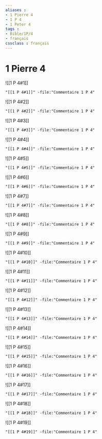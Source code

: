 ```yaml
---
aliases : 
- 1 Pierre 4
- 1 P 4
- 1 Peter 4
tags : 
- Bible/1P/4
- français
cssclass : français
---
```


# 1 Pierre 4

![[1 P 4#1]]

```query
"[[1 P 4#1]]" -file:"Commentaire 1 P 4"
```

![[1 P 4#2]]

```query
"[[1 P 4#2]]" -file:"Commentaire 1 P 4"
```

![[1 P 4#3]]

```query
"[[1 P 4#3]]" -file:"Commentaire 1 P 4"
```

![[1 P 4#4]]

```query
"[[1 P 4#4]]" -file:"Commentaire 1 P 4"
```

![[1 P 4#5]]

```query
"[[1 P 4#5]]" -file:"Commentaire 1 P 4"
```

![[1 P 4#6]]

```query
"[[1 P 4#6]]" -file:"Commentaire 1 P 4"
```

![[1 P 4#7]]

```query
"[[1 P 4#7]]" -file:"Commentaire 1 P 4"
```

![[1 P 4#8]]

```query
"[[1 P 4#8]]" -file:"Commentaire 1 P 4"
```

![[1 P 4#9]]

```query
"[[1 P 4#9]]" -file:"Commentaire 1 P 4"
```

![[1 P 4#10]]

```query
"[[1 P 4#10]]" -file:"Commentaire 1 P 4"
```

![[1 P 4#11]]

```query
"[[1 P 4#11]]" -file:"Commentaire 1 P 4"
```

![[1 P 4#12]]

```query
"[[1 P 4#12]]" -file:"Commentaire 1 P 4"
```

![[1 P 4#13]]

```query
"[[1 P 4#13]]" -file:"Commentaire 1 P 4"
```

![[1 P 4#14]]

```query
"[[1 P 4#14]]" -file:"Commentaire 1 P 4"
```

![[1 P 4#15]]

```query
"[[1 P 4#15]]" -file:"Commentaire 1 P 4"
```

![[1 P 4#16]]

```query
"[[1 P 4#16]]" -file:"Commentaire 1 P 4"
```

![[1 P 4#17]]

```query
"[[1 P 4#17]]" -file:"Commentaire 1 P 4"
```

![[1 P 4#18]]

```query
"[[1 P 4#18]]" -file:"Commentaire 1 P 4"
```

![[1 P 4#19]]

```query
"[[1 P 4#19]]" -file:"Commentaire 1 P 4"
```

